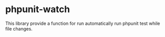 # phpunit-watch

This library provide a function for run automatically run phpunit test while file changes.
